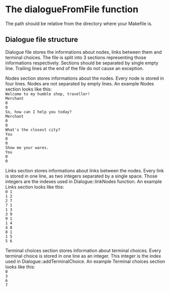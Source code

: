 # The dialogueFromFile function

The path should be relative from the directory where your Makefile is.

## Dialogue file structure
Dialogue file stores the informations about nodes, links between them and terminal choices. The file is split into 3 sections representing those informations respectively. Sections should be separated by single empty line. Trailing lines at the end of the file do not cause an exception.  
  
Nodes section stores informations about the nodes. Every node is stored in four lines. Nodes are not separated by empty lines. An example Nodes section looks like this:   
`Welcome to my humble shop, traveller!`  
`Merchant`  
`0`  
`0`  
`So, how can I help you today?`  
`Merchant`  
`0`  
`0`  
`What's the closest city?`  
`You`  
`0`  
`0`  
`Show me your wares.`  
`You`  
`0`  
`0`  
  
Links section stores informations about links between the nodes. Every link is stored in one line, as two integers separated by a single space. Those integers are the indexes used in Dialogue::linkNodes function. An example Links section looks like this:  
`0 1`  
`1 2`  
`2 7`  
`7 1`  
`1 3`  
`3 9`  
`9 1`  
`1 4`  
`4 8`  
`8 1`  
`1 5`  
`5 6`  
  
Terminal choices section stores information about terminal choices. Every terminal choice is stored in one line as an integer. This integer is the index used in Dialogue::addTerminalChoice. An example Terminal choices section looks like this:  
`0`  
`3`  
`6`  
`7`  
  
